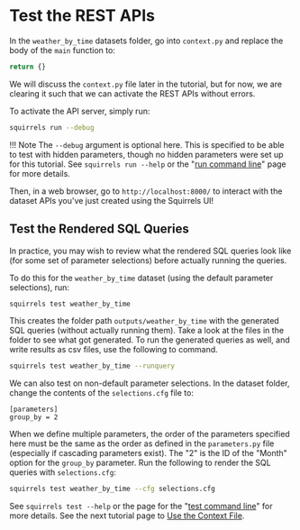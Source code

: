# Test the REST APIs

In the `weather_by_time` datasets folder, go into `context.py` and replace the body of the `main` function to:

```python
return {}
```

We will discuss the `context.py` file later in the tutorial, but for now, we are clearing it such that we can activate the REST APIs without errors.

To activate the API server, simply run:

```bash
squirrels run --debug
```

!!! Note
    The `--debug` argument is optional here. This is specified to be able to test with hidden parameters, though no hidden parameters were set up for this tutorial. See `squirrels run --help` or the "[run command line]" page for more details.

Then, in a web browser, go to `http://localhost:8000/` to interact with the dataset APIs you've just created using the Squirrels UI!

## Test the Rendered SQL Queries

In practice, you may wish to review what the rendered SQL queries look like (for some set of parameter selections) before actually running the queries.

To do this for the `weather_by_time` dataset (using the default parameter selections), run:

```bash
squirrels test weather_by_time
```

This creates the folder path `outputs/weather_by_time` with the generated SQL queries (without actually running them). Take a look at the files in the folder to see what got generated. To run the generated queries as well, and write results as csv files, use the following to command.

```bash
squirrels test weather_by_time --runquery
```

We can also test on non-default parameter selections. In the dataset folder, change the contents of the `selections.cfg` file to: 

```config
[parameters]
group_by = 2
```

When we define multiple parameters, the order of the parameters specified here must be the same as the order as defined in the `parameters.py` file (especially if cascading parameters exist). The "2" is the ID of the "Month" option for the `group_by` parameter. Run the following to render the SQL queries with `selections.cfg`:

```bash
squirrels test weather_by_time --cfg selections.cfg
```

See `squirrels test --help` or the page for the "[test command line]" for more details. See the next tutorial page to [Use the Context File](context.md).


[run command line]: ../cli/run.md
[test command line]: ../cli/test.md
